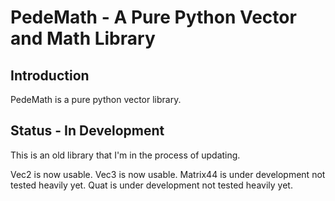 PedeMath - A Pure Python Vector and Math Library
====================================================

Introduction
------------

PedeMath is a pure python vector library.

Status - In Development
------

This is an old library that I'm in the process of updating.

Vec2 is now usable.
Vec3 is now usable.
Matrix44 is under development not tested heavily yet.
Quat is under development not tested heavily yet.
